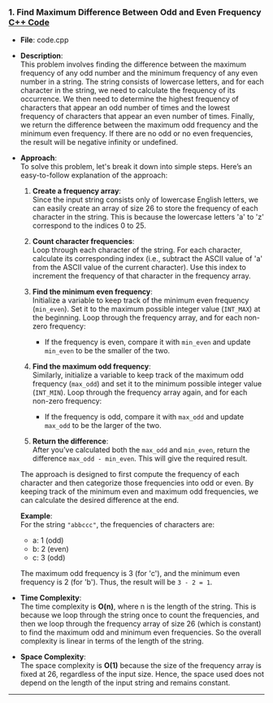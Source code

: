 ### 1. **Find Maximum Difference Between Odd and Even Frequency** [C++ Code](./code.cpp)
   - **File**: code.cpp
   - **Description**:  
     This problem involves finding the difference between the maximum frequency of any odd number and the minimum frequency of any even number in a string. The string consists of lowercase letters, and for each character in the string, we need to calculate the frequency of its occurrence. We then need to determine the highest frequency of characters that appear an odd number of times and the lowest frequency of characters that appear an even number of times. Finally, we return the difference between the maximum odd frequency and the minimum even frequency. If there are no odd or no even frequencies, the result will be negative infinity or undefined.

   - **Approach**:  
     To solve this problem, let's break it down into simple steps. Here’s an easy-to-follow explanation of the approach:

     1. **Create a frequency array**:  
        Since the input string consists only of lowercase English letters, we can easily create an array of size 26 to store the frequency of each character in the string. This is because the lowercase letters 'a' to 'z' correspond to the indices 0 to 25.

     2. **Count character frequencies**:  
        Loop through each character of the string. For each character, calculate its corresponding index (i.e., subtract the ASCII value of 'a' from the ASCII value of the current character). Use this index to increment the frequency of that character in the frequency array.

     3. **Find the minimum even frequency**:  
        Initialize a variable to keep track of the minimum even frequency (`min_even`). Set it to the maximum possible integer value (`INT_MAX`) at the beginning. Loop through the frequency array, and for each non-zero frequency:
        - If the frequency is even, compare it with `min_even` and update `min_even` to be the smaller of the two.

     4. **Find the maximum odd frequency**:  
        Similarly, initialize a variable to keep track of the maximum odd frequency (`max_odd`) and set it to the minimum possible integer value (`INT_MIN`). Loop through the frequency array again, and for each non-zero frequency:
        - If the frequency is odd, compare it with `max_odd` and update `max_odd` to be the larger of the two.

     5. **Return the difference**:  
        After you’ve calculated both the `max_odd` and `min_even`, return the difference `max_odd - min_even`. This will give the required result.

     The approach is designed to first compute the frequency of each character and then categorize those frequencies into odd or even. By keeping track of the minimum even and maximum odd frequencies, we can calculate the desired difference at the end.

     **Example**:  
     For the string `"abbccc"`, the frequencies of characters are:
     - a: 1 (odd)
     - b: 2 (even)
     - c: 3 (odd)

     The maximum odd frequency is 3 (for 'c'), and the minimum even frequency is 2 (for 'b'). Thus, the result will be `3 - 2 = 1`.

   - **Time Complexity**:  
     The time complexity is **O(n)**, where n is the length of the string. This is because we loop through the string once to count the frequencies, and then we loop through the frequency array of size 26 (which is constant) to find the maximum odd and minimum even frequencies. So the overall complexity is linear in terms of the length of the string.

   - **Space Complexity**:  
     The space complexity is **O(1)** because the size of the frequency array is fixed at 26, regardless of the input size. Hence, the space used does not depend on the length of the input string and remains constant.

---
